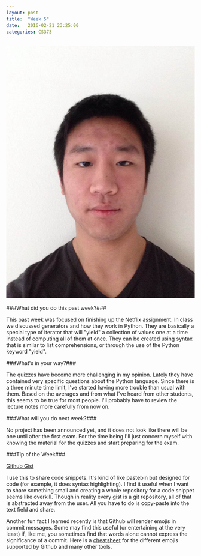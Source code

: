 ```yaml
---
layout: post
title:  "Week 5"
date:   2016-02-21 23:25:00
categories: CS373
---
```


![portrait](http://raw.githubusercontent.com/SrsBusiness/SrsBusiness.github.io/master/images/head.png)

###What did you do this past week?###

This past week was focused on finishing up the Netflix assignment. In class we
discussed generators and how they work in Python. They are basically a special
type of iterator that will "yield" a collection of values one at a time instead
of computing all of them at once. They can be created using syntax that is
similar to list comprehensions, or through the use of the Python keyword
"yield".

###What's in your way?###

The quizzes have become more challenging in my opinion. Lately they have
contained very specific questions about the Python language. Since there is
a three minute time limit, I've started having more trouble than usual with
them. Based on the averages and from what I've heard from other students, this
seems to be true for most people. I'll probably have to review the lecture
notes more carefully from now on.

###What will you do next week?###

No project has been announced yet, and it does not look like there will be
one until after the first exam. For the time being I'll just concern myself
with knowing the material for the quizzes and start preparing for the exam.

###Tip of the Week###

[Github Gist](https://gist.github.com/)

I use this to share code snippets. It's kind of like pastebin but designed
for code (for example, it does syntax highlighting). I find it useful
when I want to share something small and creating a whole repository for
a code snippet seems like overkill. Though in reality every gist is a
git repository, all of that is abstracted away from the user. All you have
to do is copy-paste into the text field and share.

Another fun fact I learned recently is that Github will render emojis in
commit messages. Some may find this useful (or entertaining at the very
least) if, like me, you sometimes find that words alone cannot express the
significance of a commit. Here is a [cheatsheet](http://www.emoji-cheat-sheet.com/)
for the different emojis supported by Github and many other tools.
